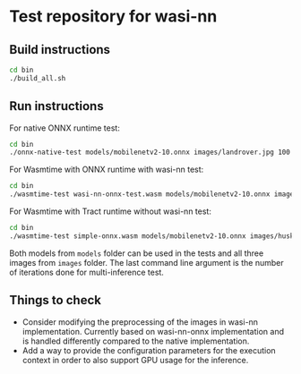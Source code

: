 # Test repository for wasi-nn

## Build instructions

```bash
cd bin
./build_all.sh
```

## Run instructions

For native ONNX runtime test:

```bash
cd bin
./onnx-native-test models/mobilenetv2-10.onnx images/landrover.jpg 100
```

For Wasmtime with ONNX runtime with wasi-nn test:

```bash
cd bin
./wasmtime-test wasi-nn-onnx-test.wasm models/mobilenetv2-10.onnx images/husky.jpg 100
```

For Wasmtime with Tract runtime without wasi-nn test:

```bash
cd bin
./wasmtime-test simple-onnx.wasm models/mobilenetv2-10.onnx images/husky.jpg 10
```

Both models from `models` folder can be used in the tests and all three images from `images` folder. The last command line argument is the number of iterations done for multi-inference test.

## Things to check

- Consider modifying the preprocessing of the images in wasi-nn implementation. Currently based on wasi-nn-onnx implementation and is handled differently compared to the native implementation.
- Add a way to provide the configuration parameters for the execution context in order to also support GPU usage for the inference.
